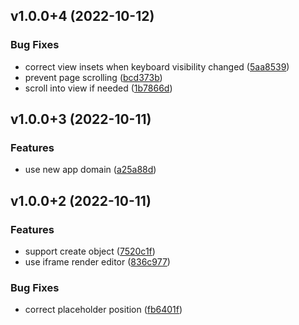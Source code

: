 ## v1.0.0+4 (2022-10-12)


### Bug Fixes

* correct view insets when keyboard visibility changed ([5aa8539](https://github.com/li-yechao/paper-app/commit/5aa8539465875e6fb3e1c384cd8b31de7a9ef98e))
* prevent page scrolling ([bcd373b](https://github.com/li-yechao/paper-app/commit/bcd373b7b4d2d862740c85616d5e02f89c1986ee))
* scroll into view if needed ([1b7866d](https://github.com/li-yechao/paper-app/commit/1b7866da06a22725f7c57c44869c79553f6b0e6a))


## v1.0.0+3 (2022-10-11)


### Features

* use new app domain ([a25a88d](https://github.com/li-yechao/paper-app/commit/a25a88dad1fd537402ca313d45e82440f222c16c))


## v1.0.0+2 (2022-10-11)


### Features

* support create object ([7520c1f](https://github.com/li-yechao/paper-app/commit/7520c1f63bcb1bcf171dbc2e68dbf0f5b9ac17c1))
* use iframe render editor ([836c977](https://github.com/li-yechao/paper-app/commit/836c977010cae8fcb5e924f21ec16bf4f7dea94c))


### Bug Fixes

* correct placeholder position ([fb6401f](https://github.com/li-yechao/paper-app/commit/fb6401f5e6af4679bcd1798ef11d8253d8fa1626))
